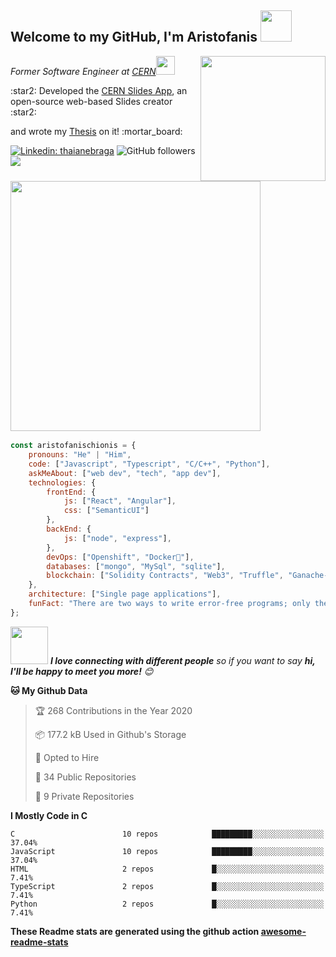 <h2> Welcome to my GitHub, I'm Aristofanis <img src="https://media.giphy.com/media/12oufCB0MyZ1Go/giphy.gif" width="50"></h2>
<img align='right' src="https://media.giphy.com/media/M9gbBd9nbDrOTu1Mqx/giphy.gif" width="200">

<p><em>Former Software Engineer at <a href="https://home.cern/">CERN</a><img src="https://media.giphy.com/media/WUlplcMpOCEmTGBtBW/giphy.gif" width="30"> 
</em></p>
<p>:star2: Developed the <a href="https://github.com/cern/slides">CERN Slides App</a>, an open-source web-based Slides creator :star2:</p>
<p>and wrote my <a href="https://cds.cern.ch/record/2724152?ln=en">Thesis</a> on it! :mortar_board:</p>

[![Linkedin: thaianebraga](https://img.shields.io/badge/-aristofanischionis-blue?style=flat-square&logo=Linkedin&logoColor=white&link=https://www.linkedin.com/in/aristofanischionis/)](https://www.linkedin.com/in/aristofanischionis/)
![GitHub followers](https://img.shields.io/github/followers/aristofanischionis?label=Follow&style=social)
![](https://visitor-badge.glitch.me/badge?page_id=aristofanischionis.aristofanischionis)

### <img src="https://media.giphy.com/media/6kvVGhp7bp2WA/giphy.gif" width="400">  


```javascript
const aristofanischionis = {
    pronouns: "He" | "Him",
    code: ["Javascript", "Typescript", "C/C++", "Python"],
    askMeAbout: ["web dev", "tech", "app dev"],
    technologies: {
        frontEnd: {
            js: ["React", "Angular"],
            css: ["SemanticUI"]
        },
        backEnd: {
            js: ["node", "express"],
        },
        devOps: ["Openshift", "Docker🐳"],
        databases: ["mongo", "MySql", "sqlite"],
        blockchain: ["Solidity Contracts", "Web3", "Truffle", "Ganache-cli"]
    },
    architecture: ["Single page applications"],
    funFact: "There are two ways to write error-free programs; only the third one works"
};
```

<img src="https://media.giphy.com/media/LnQjpWaON8nhr21vNW/giphy.gif" width="60"> <em><b>I love connecting with different people</b> so if you want to say <b>hi, I'll be happy to meet you more!</b> 😊</em>

<!--START_SECTION:waka-->
**🐱 My Github Data** 

> 🏆 268 Contributions in the Year 2020
 > 
> 📦 177.2 kB Used in Github's Storage 
 > 
> 💼 Opted to Hire
 > 
> 📜 34 Public Repositories
 > 
> 🔑 9 Private Repositories 

**I Mostly Code in C** 

```text
C                        10 repos            █████████░░░░░░░░░░░░░░░░   37.04% 
JavaScript               10 repos            █████████░░░░░░░░░░░░░░░░   37.04% 
HTML                     2 repos             █░░░░░░░░░░░░░░░░░░░░░░░░   7.41% 
TypeScript               2 repos             █░░░░░░░░░░░░░░░░░░░░░░░░   7.41% 
Python                   2 repos             █░░░░░░░░░░░░░░░░░░░░░░░░   7.41%

```



<!--END_SECTION:waka-->
**These Readme stats are generated using the github action [awesome-readme-stats](https://github.com/anmol098/waka-readme-stats)**

